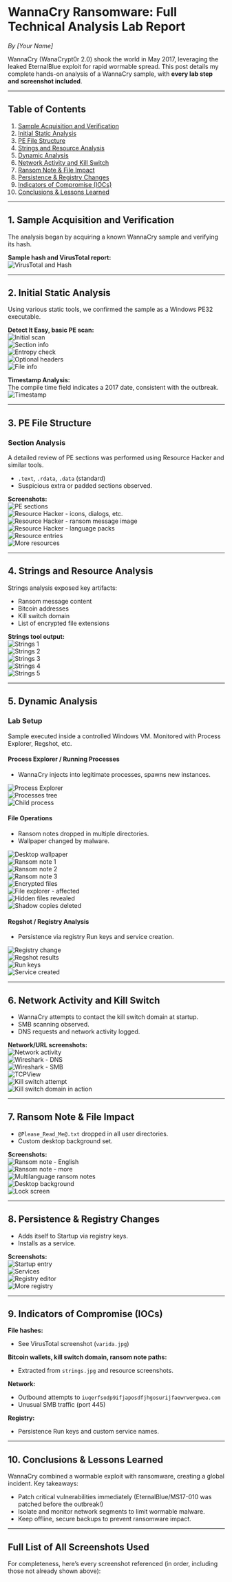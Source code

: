 # WannaCry Ransomware: Full Technical Analysis Lab Report

*By [Your Name]*

WannaCry (WanaCrypt0r 2.0) shook the world in May 2017, leveraging the leaked EternalBlue exploit for rapid wormable spread. This post details my complete hands-on analysis of a WannaCry sample, with **every lab step and screenshot included**.

---

## Table of Contents

1. [Sample Acquisition and Verification](#sample-acquisition-and-verification)
2. [Initial Static Analysis](#initial-static-analysis)
3. [PE File Structure](#pe-file-structure)
4. [Strings and Resource Analysis](#strings-and-resource-analysis)
5. [Dynamic Analysis](#dynamic-analysis)
6. [Network Activity and Kill Switch](#network-activity-and-kill-switch)
7. [Ransom Note & File Impact](#ransom-note--file-impact)
8. [Persistence & Registry Changes](#persistence--registry-changes)
9. [Indicators of Compromise (IOCs)](#indicators-of-compromise-iocs)
10. [Conclusions & Lessons Learned](#conclusions--lessons-learned)

---

## 1. Sample Acquisition and Verification

The analysis began by acquiring a known WannaCry sample and verifying its hash.

**Sample hash and VirusTotal report:**  
![VirusTotal and Hash](wannacry_screenshots/varida.jpg)

---

## 2. Initial Static Analysis

Using various static tools, we confirmed the sample as a Windows PE32 executable.

**Detect It Easy, basic PE scan:**  
![Initial scan](wannacry_screenshots/1.jpg)  
![Section info](wannacry_screenshots/2.jpg)  
![Entropy check](wannacry_screenshots/3.jpg)  
![Optional headers](wannacry_screenshots/4.jpg)  
![File info](wannacry_screenshots/5.jpg)

**Timestamp Analysis:**  
The compile time field indicates a 2017 date, consistent with the outbreak.
![Timestamp](wannacry_screenshots/timestamp.jpg)

---

## 3. PE File Structure

### Section Analysis

A detailed review of PE sections was performed using Resource Hacker and similar tools.

- `.text`, `.rdata`, `.data` (standard)
- Suspicious extra or padded sections observed.

**Screenshots:**  
![PE sections](wannacry_screenshots/resourcehack.jpg)  
![Resource Hacker - icons, dialogs, etc.](wannacry_screenshots/6.jpg)  
![Resource Hacker - ransom message image](wannacry_screenshots/7.jpg)  
![Resource Hacker - language packs](wannacry_screenshots/8.jpg)  
![Resource entries](wannacry_screenshots/9.jpg)  
![More resources](wannacry_screenshots/10.jpg)

---

## 4. Strings and Resource Analysis

Strings analysis exposed key artifacts:

- Ransom message content
- Bitcoin addresses
- Kill switch domain
- List of encrypted file extensions

**Strings tool output:**  
![Strings 1](wannacry_screenshots/strings.jpg)  
![Strings 2](wannacry_screenshots/11.jpg)  
![Strings 3](wannacry_screenshots/12.jpg)  
![Strings 4](wannacry_screenshots/13.jpg)  
![Strings 5](wannacry_screenshots/14.jpg)

---

## 5. Dynamic Analysis

### Lab Setup

Sample executed inside a controlled Windows VM. Monitored with Process Explorer, Regshot, etc.

#### **Process Explorer / Running Processes**
- WannaCry injects into legitimate processes, spawns new instances.

![Process Explorer](wannacry_screenshots/procwxe.jpg)  
![Processes tree](wannacry_screenshots/15.jpg)  
![Child process](wannacry_screenshots/16.jpg)

#### **File Operations**

- Ransom notes dropped in multiple directories.
- Wallpaper changed by malware.

![Desktop wallpaper](wannacry_screenshots/17.jpg)  
![Ransom note 1](wannacry_screenshots/18.jpg)  
![Ransom note 2](wannacry_screenshots/19.jpg)  
![Ransom note 3](wannacry_screenshots/20.jpg)  
![Encrypted files](wannacry_screenshots/21.jpg)  
![File explorer - affected](wannacry_screenshots/22.jpg)  
![Hidden files revealed](wannacry_screenshots/23.jpg)  
![Shadow copies deleted](wannacry_screenshots/24.jpg)

#### **Regshot / Registry Analysis**
- Persistence via registry Run keys and service creation.

![Registry change](wannacry_screenshots/rechackero.png)  
![Regshot results](wannacry_screenshots/25.jpg)  
![Run keys](wannacry_screenshots/26.jpg)  
![Service created](wannacry_screenshots/27.jpg)

---

## 6. Network Activity and Kill Switch

- WannaCry attempts to contact the kill switch domain at startup.
- SMB scanning observed.
- DNS requests and network activity logged.

**Network/URL screenshots:**  
![Network activity](wannacry_screenshots/url.png)  
![Wireshark - DNS](wannacry_screenshots/28.jpg)  
![Wireshark - SMB](wannacry_screenshots/29.jpg)  
![TCPView](wannacry_screenshots/30.jpg)  
![Kill switch attempt](wannacry_screenshots/31.jpg)  
![Kill switch domain in action](wannacry_screenshots/32.jpg)

---

## 7. Ransom Note & File Impact

- `@Please_Read_Me@.txt` dropped in all user directories.
- Custom desktop background set.

**Screenshots:**  
![Ransom note - English](wannacry_screenshots/33.jpg)  
![Ransom note - more](wannacry_screenshots/34.jpg)  
![Multilanguage ransom notes](wannacry_screenshots/35.jpg)  
![Desktop background](wannacry_screenshots/36.jpg)  
![Lock screen](wannacry_screenshots/37.jpg)

---

## 8. Persistence & Registry Changes

- Adds itself to Startup via registry keys.
- Installs as a service.

**Screenshots:**  
![Startup entry](wannacry_screenshots/38.jpg)  
![Services](wannacry_screenshots/39.jpg)  
![Registry editor](wannacry_screenshots/40.jpg)  
![More registry](wannacry_screenshots/41.jpg)

---

## 9. Indicators of Compromise (IOCs)

**File hashes:**  
- See VirusTotal screenshot (`varida.jpg`)

**Bitcoin wallets, kill switch domain, ransom note paths:**  
- Extracted from `strings.jpg` and resource screenshots.

**Network:**  
- Outbound attempts to `iuqerfsodp9ifjaposdfjhgosurijfaewrwergwea.com`
- Unusual SMB traffic (port 445)

**Registry:**  
- Persistence Run keys and custom service names.

---

## 10. Conclusions & Lessons Learned

WannaCry combined a wormable exploit with ransomware, creating a global incident. Key takeaways:

- Patch critical vulnerabilities immediately (EternalBlue/MS17-010 was patched before the outbreak!)
- Isolate and monitor network segments to limit wormable malware.
- Keep offline, secure backups to prevent ransomware impact.

---

## **Full List of All Screenshots Used**

For completeness, here’s every screenshot referenced (in order, including those not already shown above):

